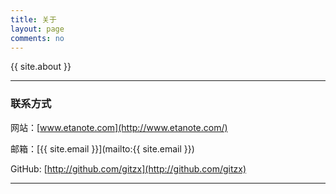 ```yaml
---
title: 关于
layout: page
comments: no
---
```


{{ site.about }}

----

### 联系方式 ###

网站：[www.etanote.com](http://www.etanote.com/)

邮箱：[{{ site.email }}](mailto:{{ site.email }})

GitHub: [http://github.com/gitzx](http://github.com/gitzx)

----

